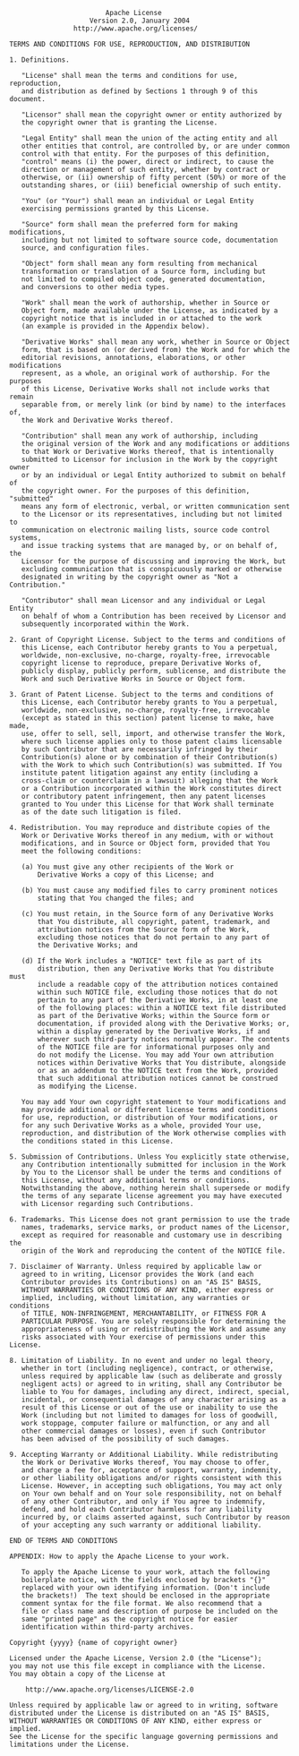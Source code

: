                             Apache License
	                    Version 2.0, January 2004
	                http://www.apache.org/licenses/

	TERMS AND CONDITIONS FOR USE, REPRODUCTION, AND DISTRIBUTION

	1. Definitions.

	   "License" shall mean the terms and conditions for use, reproduction,
	   and distribution as defined by Sections 1 through 9 of this document.

	   "Licensor" shall mean the copyright owner or entity authorized by
	   the copyright owner that is granting the License.

	   "Legal Entity" shall mean the union of the acting entity and all
	   other entities that control, are controlled by, or are under common
	   control with that entity. For the purposes of this definition,
	   "control" means (i) the power, direct or indirect, to cause the
	   direction or management of such entity, whether by contract or
	   otherwise, or (ii) ownership of fifty percent (50%) or more of the
	   outstanding shares, or (iii) beneficial ownership of such entity.

	   "You" (or "Your") shall mean an individual or Legal Entity
	   exercising permissions granted by this License.

	   "Source" form shall mean the preferred form for making modifications,
	   including but not limited to software source code, documentation
	   source, and configuration files.

	   "Object" form shall mean any form resulting from mechanical
	   transformation or translation of a Source form, including but
	   not limited to compiled object code, generated documentation,
	   and conversions to other media types.

	   "Work" shall mean the work of authorship, whether in Source or
	   Object form, made available under the License, as indicated by a
	   copyright notice that is included in or attached to the work
	   (an example is provided in the Appendix below).

	   "Derivative Works" shall mean any work, whether in Source or Object
	   form, that is based on (or derived from) the Work and for which the
	   editorial revisions, annotations, elaborations, or other modifications
	   represent, as a whole, an original work of authorship. For the purposes
	   of this License, Derivative Works shall not include works that remain
	   separable from, or merely link (or bind by name) to the interfaces of,
	   the Work and Derivative Works thereof.

	   "Contribution" shall mean any work of authorship, including
	   the original version of the Work and any modifications or additions
	   to that Work or Derivative Works thereof, that is intentionally
	   submitted to Licensor for inclusion in the Work by the copyright owner
	   or by an individual or Legal Entity authorized to submit on behalf of
	   the copyright owner. For the purposes of this definition, "submitted"
	   means any form of electronic, verbal, or written communication sent
	   to the Licensor or its representatives, including but not limited to
	   communication on electronic mailing lists, source code control systems,
	   and issue tracking systems that are managed by, or on behalf of, the
	   Licensor for the purpose of discussing and improving the Work, but
	   excluding communication that is conspicuously marked or otherwise
	   designated in writing by the copyright owner as "Not a Contribution."

	   "Contributor" shall mean Licensor and any individual or Legal Entity
	   on behalf of whom a Contribution has been received by Licensor and
	   subsequently incorporated within the Work.

	2. Grant of Copyright License. Subject to the terms and conditions of
	   this License, each Contributor hereby grants to You a perpetual,
	   worldwide, non-exclusive, no-charge, royalty-free, irrevocable
	   copyright license to reproduce, prepare Derivative Works of,
	   publicly display, publicly perform, sublicense, and distribute the
	   Work and such Derivative Works in Source or Object form.

	3. Grant of Patent License. Subject to the terms and conditions of
	   this License, each Contributor hereby grants to You a perpetual,
	   worldwide, non-exclusive, no-charge, royalty-free, irrevocable
	   (except as stated in this section) patent license to make, have made,
	   use, offer to sell, sell, import, and otherwise transfer the Work,
	   where such license applies only to those patent claims licensable
	   by such Contributor that are necessarily infringed by their
	   Contribution(s) alone or by combination of their Contribution(s)
	   with the Work to which such Contribution(s) was submitted. If You
	   institute patent litigation against any entity (including a
	   cross-claim or counterclaim in a lawsuit) alleging that the Work
	   or a Contribution incorporated within the Work constitutes direct
	   or contributory patent infringement, then any patent licenses
	   granted to You under this License for that Work shall terminate
	   as of the date such litigation is filed.

	4. Redistribution. You may reproduce and distribute copies of the
	   Work or Derivative Works thereof in any medium, with or without
	   modifications, and in Source or Object form, provided that You
	   meet the following conditions:

	   (a) You must give any other recipients of the Work or
	       Derivative Works a copy of this License; and

	   (b) You must cause any modified files to carry prominent notices
	       stating that You changed the files; and

	   (c) You must retain, in the Source form of any Derivative Works
	       that You distribute, all copyright, patent, trademark, and
	       attribution notices from the Source form of the Work,
	       excluding those notices that do not pertain to any part of
	       the Derivative Works; and

	   (d) If the Work includes a "NOTICE" text file as part of its
	       distribution, then any Derivative Works that You distribute must
	       include a readable copy of the attribution notices contained
	       within such NOTICE file, excluding those notices that do not
	       pertain to any part of the Derivative Works, in at least one
	       of the following places: within a NOTICE text file distributed
	       as part of the Derivative Works; within the Source form or
	       documentation, if provided along with the Derivative Works; or,
	       within a display generated by the Derivative Works, if and
	       wherever such third-party notices normally appear. The contents
	       of the NOTICE file are for informational purposes only and
	       do not modify the License. You may add Your own attribution
	       notices within Derivative Works that You distribute, alongside
	       or as an addendum to the NOTICE text from the Work, provided
	       that such additional attribution notices cannot be construed
	       as modifying the License.

	   You may add Your own copyright statement to Your modifications and
	   may provide additional or different license terms and conditions
	   for use, reproduction, or distribution of Your modifications, or
	   for any such Derivative Works as a whole, provided Your use,
	   reproduction, and distribution of the Work otherwise complies with
	   the conditions stated in this License.

	5. Submission of Contributions. Unless You explicitly state otherwise,
	   any Contribution intentionally submitted for inclusion in the Work
	   by You to the Licensor shall be under the terms and conditions of
	   this License, without any additional terms or conditions.
	   Notwithstanding the above, nothing herein shall supersede or modify
	   the terms of any separate license agreement you may have executed
	   with Licensor regarding such Contributions.

	6. Trademarks. This License does not grant permission to use the trade
	   names, trademarks, service marks, or product names of the Licensor,
	   except as required for reasonable and customary use in describing the
	   origin of the Work and reproducing the content of the NOTICE file.

	7. Disclaimer of Warranty. Unless required by applicable law or
	   agreed to in writing, Licensor provides the Work (and each
	   Contributor provides its Contributions) on an "AS IS" BASIS,
	   WITHOUT WARRANTIES OR CONDITIONS OF ANY KIND, either express or
	   implied, including, without limitation, any warranties or conditions
	   of TITLE, NON-INFRINGEMENT, MERCHANTABILITY, or FITNESS FOR A
	   PARTICULAR PURPOSE. You are solely responsible for determining the
	   appropriateness of using or redistributing the Work and assume any
	   risks associated with Your exercise of permissions under this License.

	8. Limitation of Liability. In no event and under no legal theory,
	   whether in tort (including negligence), contract, or otherwise,
	   unless required by applicable law (such as deliberate and grossly
	   negligent acts) or agreed to in writing, shall any Contributor be
	   liable to You for damages, including any direct, indirect, special,
	   incidental, or consequential damages of any character arising as a
	   result of this License or out of the use or inability to use the
	   Work (including but not limited to damages for loss of goodwill,
	   work stoppage, computer failure or malfunction, or any and all
	   other commercial damages or losses), even if such Contributor
	   has been advised of the possibility of such damages.

	9. Accepting Warranty or Additional Liability. While redistributing
	   the Work or Derivative Works thereof, You may choose to offer,
	   and charge a fee for, acceptance of support, warranty, indemnity,
	   or other liability obligations and/or rights consistent with this
	   License. However, in accepting such obligations, You may act only
	   on Your own behalf and on Your sole responsibility, not on behalf
	   of any other Contributor, and only if You agree to indemnify,
	   defend, and hold each Contributor harmless for any liability
	   incurred by, or claims asserted against, such Contributor by reason
	   of your accepting any such warranty or additional liability.

	END OF TERMS AND CONDITIONS

	APPENDIX: How to apply the Apache License to your work.

	   To apply the Apache License to your work, attach the following
	   boilerplate notice, with the fields enclosed by brackets "{}"
	   replaced with your own identifying information. (Don't include
	   the brackets!)  The text should be enclosed in the appropriate
	   comment syntax for the file format. We also recommend that a
	   file or class name and description of purpose be included on the
	   same "printed page" as the copyright notice for easier
	   identification within third-party archives.

	Copyright {yyyy} {name of copyright owner}

	Licensed under the Apache License, Version 2.0 (the "License");
	you may not use this file except in compliance with the License.
	You may obtain a copy of the License at

	    http://www.apache.org/licenses/LICENSE-2.0

	Unless required by applicable law or agreed to in writing, software
	distributed under the License is distributed on an "AS IS" BASIS,
	WITHOUT WARRANTIES OR CONDITIONS OF ANY KIND, either express or implied.
	See the License for the specific language governing permissions and
	limitations under the License.
